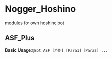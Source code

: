 # Nogger_Hoshino
modules for own hoshino bot

## ASF_Plus
**Basic Usage**:`@Bot ASF [功能] [Para1] [Para2] ...`
